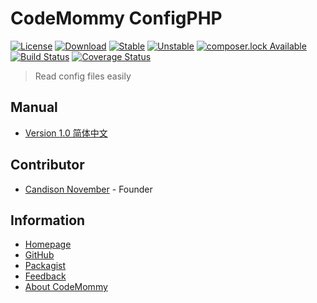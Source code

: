 # CodeMommy ConfigPHP

[![License](https://poser.pugx.org/CodeMommy/ConfigPHP/license)](LICENSE)
[![Download](https://poser.pugx.org/CodeMommy/ConfigPHP/downloads)](https://packagist.org/packages/CodeMommy/ConfigPHP)
[![Stable](https://poser.pugx.org/CodeMommy/ConfigPHP/version)](https://packagist.org/packages/CodeMommy/ConfigPHP)
[![Unstable](https://poser.pugx.org/CodeMommy/ConfigPHP/v/unstable)](https://packagist.org/packages/CodeMommy/ConfigPHP)
[![composer.lock Available](https://poser.pugx.org/CodeMommy/ConfigPHP/composerlock)](https://packagist.org/packages/CodeMommy/ConfigPHP)
[![Build Status](https://travis-ci.org/CodeMommy/ConfigPHP.svg?branch=master)](https://travis-ci.org/CodeMommy/ConfigPHP)
[![Coverage Status](https://coveralls.io/repos/github/CodeMommy/ConfigPHP/badge.svg?branch=master)](https://coveralls.io/github/CodeMommy/ConfigPHP?branch=master)

> Read config files easily

## Manual

- [Version 1.0 简体中文](manual/1.0_SimplifiedChinese.md)

## Contributor

- [Candison November](http://www.kandisheng.com) - Founder

## Information

- [Homepage](http://www.CodeMommy.com)
- [GitHub](https://github.com/CodeMommy/ConfigPHP)
- [Packagist](https://packagist.org/packages/CodeMommy/ConfigPHP)
- [Feedback](https://github.com/CodeMommy/ConfigPHP/issues)
- [About CodeMommy](https://github.com/CodeMommy/CodeMommy)